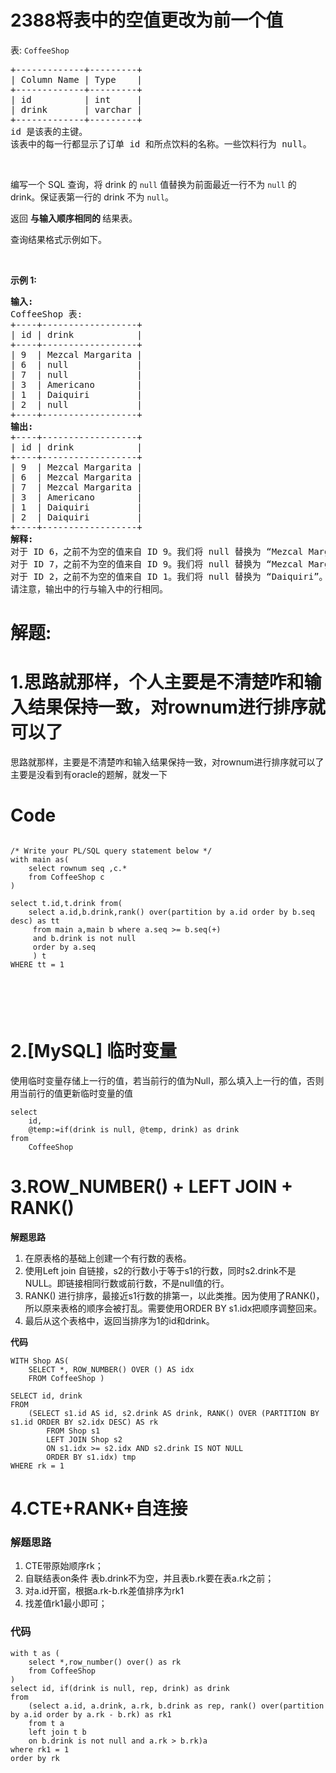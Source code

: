 # 2388将表中的空值更改为前一个值
<p>表: <code>CoffeeShop</code></p>

<pre>
+-------------+---------+
| Column Name | Type    |
+-------------+---------+
| id          | int     |
| drink       | varchar |
+-------------+---------+
id 是该表的主键。
该表中的每一行都显示了订单 id 和所点饮料的名称。一些饮料行为 null。
</pre>

<p>&nbsp;</p>

<p>编写一个 SQL 查询，将 drink 的 <code>null</code>&nbsp;值替换为前面最近一行不为 <code>null</code>&nbsp;的 drink。保证表第一行的 drink 不为 <code>null</code>。</p>

<p>返回&nbsp;<strong>与输入顺序相同的&nbsp;</strong>结果表。</p>

<p>查询结果格式示例如下。</p>

<p>&nbsp;</p>

<p><strong class="example">示例 1:</strong></p>

<pre>
<strong>输入:</strong> 
CoffeeShop 表:
+----+------------------+
| id | drink            |
+----+------------------+
| 9  | Mezcal Margarita |
| 6  | null             |
| 7  | null             |
| 3  | Americano        |
| 1  | Daiquiri         |
| 2  | null             |
+----+------------------+
<strong>输出:</strong> 
+----+------------------+
| id | drink            |
+----+------------------+
| 9  | Mezcal Margarita |
| 6  | Mezcal Margarita |
| 7  | Mezcal Margarita |
| 3  | Americano        |
| 1  | Daiquiri         |
| 2  | Daiquiri         |
+----+------------------+
<strong>解释:</strong> 
对于 ID 6，之前不为空的值来自 ID 9。我们将 null 替换为 “Mezcal Margarita”。
对于 ID 7，之前不为空的值来自 ID 9。我们将 null 替换为 “Mezcal Margarita”。
对于 ID 2，之前不为空的值来自 ID 1。我们将 null 替换为 “Daiquiri”。
请注意，输出中的行与输入中的行相同。
</pre>
































# 解题:
# 1.思路就那样，个人主要是不清楚咋和输入结果保持一致，对rownum进行排序就可以了
思路就那样，主要是不清楚咋和输入结果保持一致，对rownum进行排序就可以了
主要是没看到有oracle的题解，就发一下
# Code
```Oracle []

/* Write your PL/SQL query statement below */
with main as(
    select rownum seq ,c.*
    from CoffeeShop c
)

select t.id,t.drink from(
    select a.id,b.drink,rank() over(partition by a.id order by b.seq desc) as tt
     from main a,main b where a.seq >= b.seq(+) 
     and b.drink is not null
     order by a.seq
     ) t
WHERE tt = 1






```

# 2.[MySQL] 临时变量
使用临时变量存储上一行的值，若当前行的值为Null，那么填入上一行的值，否则用当前行的值更新临时变量的值

```MySQL []
select
    id,
    @temp:=if(drink is null, @temp, drink) as drink
from
    CoffeeShop
```
# 3.ROW_NUMBER() + LEFT JOIN + RANK()
**解题思路**
1. 在原表格的基础上创建一个有行数的表格。
2. 使用Left join 自链接，s2的行数小于等于s1的行数，同时s2.drink不是NULL。即链接相同行数或前行数，不是null值的行。
3. RANK() 进行排序，最接近s1行数的排第一，以此类推。因为使用了RANK()，所以原来表格的顺序会被打乱。需要使用ORDER BY s1.idx把顺序调整回来。
4. 最后从这个表格中，返回当排序为1的id和drink。

**代码**
```
WITH Shop AS(
    SELECT *, ROW_NUMBER() OVER () AS idx
    FROM CoffeeShop )

SELECT id, drink 
FROM
    (SELECT s1.id AS id, s2.drink AS drink, RANK() OVER (PARTITION BY s1.id ORDER BY s2.idx DESC) AS rk
        FROM Shop s1
        LEFT JOIN Shop s2
        ON s1.idx >= s2.idx AND s2.drink IS NOT NULL
        ORDER BY s1.idx) tmp
WHERE rk = 1
```

# 4.CTE+RANK+自连接
### 解题思路
1. CTE带原始顺序rk；
2. 自联结表on条件 表b.drink不为空，并且表b.rk要在表a.rk之前；
3. 对a.id开窗，根据a.rk-b.rk差值排序为rk1
4. 找差值rk1最小即可；

### 代码

```mysql
with t as (
    select *,row_number() over() as rk
    from CoffeeShop
)
select id, if(drink is null, rep, drink) as drink 
from
    (select a.id, a.drink, a.rk, b.drink as rep, rank() over(partition by a.id order by a.rk - b.rk) as rk1
    from t a
    left join t b 
    on b.drink is not null and a.rk > b.rk)a
where rk1 = 1
order by rk
```
